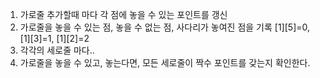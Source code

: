 1. 가로줄 추가할때 마다 각 점에 놓을 수 있는 포인트를 갱신
2. 가로줄을 놓을 수 있는 점, 놓을 수 없는 점, 사다리가 놓여진 점을 기록 [1][5]=0, [1][3]=1, [1][2]=2
3. 각각의 세로줄 마다..
4. 가로줄을 놓을 수 있고, 놓는다면, 모든 세로줄이 짝수 포인트를 갖는지 확인한다. 